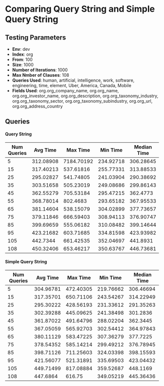 # Comparing Query String and Simple Query String

## Testing Parameters
* __Env__: dev
* __Index__: org
* __From__: 100
* __Size__: 1000
* __Number of Iterations__: 1000
* __Max Nmber of Clauses__: 108
* __Queries Used__: human, artificial, intelligence, work, software, engineering, time, element, Uber, America, Canada, Mobile
* __Fields Used__: org.org_company_name, org.org_name, org.org_investor_name, org.org_description, org.org_taxonomy_industry, org.org_taxonomy_sector, org.org_taxonomy_subindustry, org.org_url, org.org_address_country

## Queries

#### Query String
Num Queries|Avg Time|Max Time|Min Time|Median Time
-----------|--------|--------|--------|-----------
5 | 312.08908| 7184.70192| 234.92718| 306.28645
15 | 317.40213| 537.61816| 255.77331| 313.88533
25 | 295.02827| 541.74805| 241.03904| 290.38692
35 | 303.51658| 505.23019| 249.08686| 299.86143
45 | 362.55279| 705.53184| 295.47215| 362.4773
55 | 368.78014| 802.4683| 293.65182| 367.95533
65 | 381.14604| 538.15079| 304.02899| 377.73657
75 | 379.11846| 666.59403| 308.94113| 376.90747
85 | 399.69659| 555.06182| 310.08482| 399.14644
95 | 423.21682| 603.71685| 334.81598| 423.93982
105 | 442.7344| 661.42535| 352.04697| 441.8931
108 | 450.32406| 653.46217| 350.63767| 446.73681

#### Simple Query String
Num Queries|Avg Time|Max Time|Min Time|Median Time
-----------|--------|--------|--------|-----------
5 | 304.96781| 472.40305| 219.76662| 306.46694
15 | 317.35701| 650.71106| 243.54267| 314.22949
25 | 295.30222| 428.56193| 231.33612| 291.35263
35 | 302.39288| 445.09625| 241.38498| 301.2836
45 | 361.87022| 491.64796| 288.02204| 362.3445
55 | 367.05059| 565.92703| 302.54412| 364.97843
65 | 380.11129| 583.47225| 307.36279| 377.7225
75 | 378.54352| 585.14214| 299.49212| 376.78945
85 | 398.71126| 711.25603| 324.03398| 398.15593
95 | 421.56077| 521.31891| 335.69503| 423.04432
105 | 449.71499| 817.08884| 359.52687| 448.1169
108 | 447.6864| 616.75| 349.05219| 445.36436